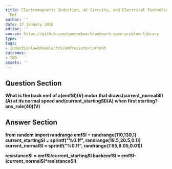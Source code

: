 ```yaml
---
title: Electromagnetic Induction, AC Circuits, and Electrical Technologies - Back
  Emf
author: ''
date: 17 January 2018
editor: ''
source: https://github.com/openwebwork/webwork-open-problem-library
type: ''
tags:
- inductionlawOhmselectricemfresistorcurrent
outcomes:
- TBD
assets: ''
---
```


## Question Section 

<b>
What is the back emf of a(emfSI)(V) motor that draws(current_normalSI)(A) at its normal speed and(current_startingSI)(A) when first starting?
ans_rule(40)(V)



## Answer Section

from random import randrange
emfSI = randrange(110,130,1)
current_startingSI = sprintf("%0.1f", randrange(19.5,20.5,0.1))
current_normalSI = sprintf("%0.1f", randrange(7.95,8.05,0.01))

resistanceSI = emfSI/current_startingSI
backemfSI = emfSI-(current_normalSI*resistanceSI)